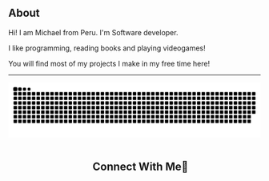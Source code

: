 
<!--About-->
## About
<p>Hi! I am Michael from Peru. I'm Software developer.</p>

<p>I like programming, reading books and playing videogames!</p>

<p>You will find most of my projects I make in my free time here!</p>


<hr>


<!--- snake -->
<div align="center">
  <a href="https://1999azzar.github.io/1999AZZAR/">
    <img src="https://github.com/1999AZZAR/1999AZZAR/blob/readme/resources/img/grid-snake.svg" alt="snake">
  </a>
</div>

<!-- Connect with me -->
<!--h2 without bottom border-->
<div id="user-content-toc">
  <ul align="center">
    <summary><h2 style="display: inline-block">Connect With Me🤝</h2></summary>
  </ul>
</div>
</p>



</div>


